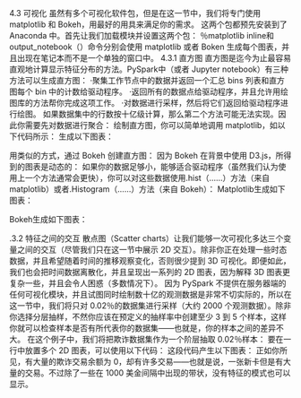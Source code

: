
4.3 可视化
虽然有多个可视化软件包，但是在这一节中，我们将专门使用 matplotlib 和 Bokeh，用最好的用具来满足你的需求。
这两个包都预先安装到了 Anaconda 中。首先让我们加载模块并设置这两个包：
％matplotlib inline和 output_notebook（）命令分别会使用 matplotlib 或者 Boken 生成每个图表，并且出现在笔记本而不是一个单独的窗口中。
4.3.1 直方图
直方图是迄今为止最容易直观地计算显示特征分布的方法。PySpark中（或者 Jupyter notebook）有三种方法可以生成直方图：
·聚集工作节点中的数据并返回一个汇总 bins 列表和直方图每个 bin 中的计数给驱动程序。
·返回所有的数据点给驱动程序，并且允许用绘图库的方法帮你完成这项工作。
·对数据进行采样，然后将它们返回给驱动程序进行绘图。
如果数据集中的行数按十亿级计算，那么第二个方法可能无法实现。因此你需要先对数据进行聚合：
绘制直方图，你可以简单地调用 matplotlib，如以下代码所示：
生成以下图表：


用类似的方式，通过 Bokeh 创建直方图：
因为 Bokeh 在背景中使用 D3.js，所得到的图表是动态的：
如果你的数据足够小，能够适合驱动程序（虽然我们认为使用上一个方法通常会更快），你可以对这些数据使用.hist（……）方法（来自 matplotlib）或者.Histogram（……）方法（来自 Bokeh）：
Matplotlib生成如下图表：


Bokeh生成如下图表：


.3.2 特征之间的交互
散点图（Scatter charts）让我们能够一次可视化多达三个变量之间的交互（尽管我们只在这一节中展示 2D 交互）。除非你正在处理一些时态数据，并且希望随着时间的推移观察变化，否则很少提到 3D 可视化。即便如此，我们也会把时间数据离散化，并且呈现出一系列的 2D 图表，因为解释 3D 图表更复杂一些，并且会令人困惑（多数情况下）。
因为 PySpark 不提供在服务器端的任何可视化模块，并且试图同时绘制数十亿的观测数据是非常不切实际的，所以在这一节中，我们将只对 0.02％的数据集进行采样（大约 2000 个观测数据）。除非你选择分层抽样，不然你应该在预定义的抽样率中创建至少 3 到 5 个样本，这样你就可以检查样本是否有所代表你的数据集——也就是，你的样本之间的差异不大。
在这个例子中，我们将把欺诈数据集作为一个阶层抽取 0.02％样本：
要在一行中放置多个 2D 图表，可以使用以下代码：
这段代码产生以下图表：
正如你所见，有大量的欺诈交易余额为 0，却有许多交易——也就是说，一张新卡但是有大量的交易。不过除了一些在 1000 美金间隔中出现的带状，没有特征的模式也可以显示。
